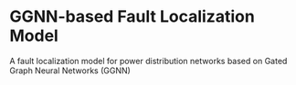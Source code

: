 # GGNN-based Fault Localization Model

A fault localization model for power distribution networks based on Gated Graph Neural Networks (GGNN) 
